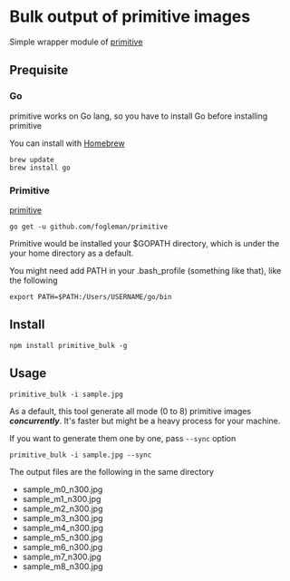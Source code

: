 # Bulk output of primitive images

Simple wrapper module of [primitive](https://github.com/fogleman/primitive)

## Prequisite

### Go

primitive works on Go lang, so you have to install Go before installing primitive

You can install with [Homebrew](https://brew.sh)

```
brew update
brew install go
```

### Primitive

[primitive](https://github.com/fogleman/primitive)

```
go get -u github.com/fogleman/primitive
```

Primitive would be installed your $GOPATH directory, which is under the your home directory as a default.

You might need add PATH in your .bash_profile (something like that), like the following

```
export PATH=$PATH:/Users/USERNAME/go/bin
```

## Install

```
npm install primitive_bulk -g
```

## Usage

```
primitive_bulk -i sample.jpg
```

As a default, this tool generate all mode (0 to 8) primitive images **_concurrently_**. It's faster but might be a heavy process for your machine.

If you want to generate them one by one, pass `--sync` option

```
primitive_bulk -i sample.jpg --sync
```

The output files are the following in the same directory

* sample_m0_n300.jpg
* sample_m1_n300.jpg
* sample_m2_n300.jpg
* sample_m3_n300.jpg
* sample_m4_n300.jpg
* sample_m5_n300.jpg
* sample_m6_n300.jpg
* sample_m7_n300.jpg
* sample_m8_n300.jpg
